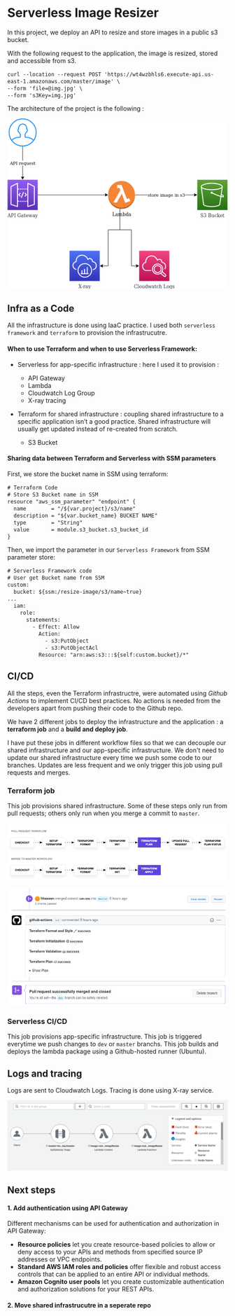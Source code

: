 # Serverless Image Resizer

In this project, we deploy an API to resize and store images in a public s3 bucket.

With the following request to the application, the image is resized, stored and accessible from s3.

```
curl --location --request POST 'https://wt4wzbhls6.execute-api.us-east-1.amazonaws.com/master/image' \
--form 'file=@img.jpg' \
--form 's3Key=img.jpg'
``` 

The architecture of the project is the following :

![architecture](https://raw.githubusercontent.com/hhassen/serverless-resize-image/master/img/resize_image_architecture.png "Architecture")


## Infra as a Code
All the infrastructure is done using IaaC practice. I used both `serverless framework` and `terraform` to provision the infrastrucutre.

#### When to use Terraform and when to use Serverless Framework:
* Serverless for app-specific infrastructure : here I used it to provision :
	- API Gateway
	- Lambda
	- Cloudwatch Log Group
	- X-ray tracing

* Terraform for shared infrastructure : coupling shared infrastructure to a specific application isn’t a good practice. Shared infrastructure will usually get updated instead of re-created from scratch.
	- S3 Bucket

#### Sharing data between Terraform and Serverless with SSM parameters
First, we store the bucket name in SSM using terraform:
```
# Terraform Code
# Store S3 Bucket name in SSM
resource "aws_ssm_parameter" "endpoint" {
  name        = "/${var.project}/s3/name"
  description = "${var.bucket_name} BUCKET NAME"
  type        = "String"
  value       = module.s3_bucket.s3_bucket_id
}
```

Then, we import the parameter in our `Serverless Framework` from SSM parameter store:
```
# Serverless Framework code
# User get Bucket name from SSM
custom:
  bucket: ${ssm:/resize-image/s3/name~true}
...
  iam:
    role:
      statements:
        - Effect: Allow
          Action:
            - s3:PutObject
            - s3:PutObjectAcl
          Resource: "arn:aws:s3:::${self:custom.bucket}/*"
```


## CI/CD
All the steps, even the Terraform infrastructre, were automated using *Github Actions* to implement CI/CD best practices.
No actions is needed from the developers apart from pushing their code to the Github repo.

We have 2 different jobs to deploy the infrastructure and the application : a **terraform job** and a **build and deploy job**.

I have put these jobs in different workflow files so that we can decouple our shared infrastructure and our app-specific infrastructure. We don't need to update our shared infrastructure every time we push some code to our branches. Updates are less frequent and we only trigger this job using pull requests and merges.


### Terraform job
This job provisions shared infrastructure.
Some of these steps only run from pull requests; others only run when you merge a commit to `master`.

![terraform workflow](https://raw.githubusercontent.com/hhassen/serverless-resize-image/master/img/workflow_github_actions_terraform.png "terraform workflow")

![terraform PR](https://raw.githubusercontent.com/hhassen/serverless-resize-image/master/img/pull_request.png "terraform PR")

### Serverless CI/CD
This job provisions app-specific infrastructure.
This job is triggered everytime we push changes to `dev` or `master` branchs.
This job builds and deploys the lambda package using a Github-hosted runner (Ubuntu).

## Logs and tracing
Logs are sent to Cloudwatch Logs.
Tracing is done using X-ray service.


![x-ray tracing](https://raw.githubusercontent.com/hhassen/serverless-resize-image/master/img/x-ray_tracing.png "x-ray tracing")


## Next steps
#### 1. Add authentication using API Gateway
Different mechanisms can be used for authentication and authorization in API Gateway:
* **Resource policies** let you create resource-based policies to allow or deny access to your APIs and methods from specified source IP addresses or VPC endpoints.
* **Standard AWS IAM roles and policies** offer flexible and robust access controls that can be applied to an entire API or individual methods.
* **Amazon Cognito user pools** let you create customizable authentication and authorization solutions for your REST APIs. 

#### 2. Move shared infrastrucutre in a seperate repo